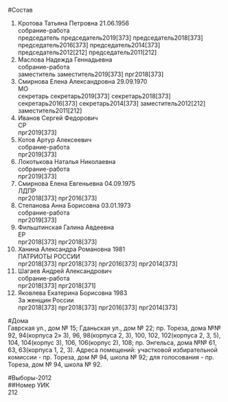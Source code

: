 #Состав  
1. Кротова Татьяна Петровна 21.06.1956  
    собрание-работа  
    председатель председатель2019[373] председатель2018[373] председатель2016[373] председатель2014[373] председатель2012[212] председатель2011[212]  
2. Маслова Надежда Геннадьевна  
    собрание-работа  
    заместитель заместитель2019[373] прг2018[373]  
3. Смирнова Елена Александровна 29.09.1970  
    МО  
    секретарь секретарь2019[373] секретарь2018[373] секретарь2016[373] секретарь2014[373] заместитель2012[212] заместитель2011[212]  
4. Иванов Сергей Федорович  
    СР  
    прг2019[373]  
5. Котов Артур Алексеевич  
    собрание-работа  
    прг2019[373]  
6. Локотькова Наталья Николаевна  
    собрание-работа  
    прг2019[373]  
7. Смирнова Елена Евгеньевна 04.09.1975  
    ЛДПР  
    прг2018[373] прг2016[373]  
8. Степанова Анна Борисовна 03.01.1973  
    собрание-работа  
    прг2019[373]  
9. Фильштинская Галина Авдеевна  
    ЕР  
    прг2018[373] прг2018[373]  
10. Ханина Александра Романовна 1981  
    ПАТРИОТЫ РОССИИ  
    прг2018[373] прг2018[373] прг2016[373] прг2014[373]  
11. Шагаев Андрей Александрович  
    собрание-работа  
    прг2018[373] прг2018[371]  
12. Яковлева Екатерина Борисовна 1983  
    За женщин России  
    прг2018[373] прг2018[373] прг2016[373] прг2014[373]  
  
#Дома  
Гаврская ул., дом № 15; Гданьская ул., дом № 22; пр. Тореза, дома №№ 92, 94(корпуса 2» 3), 96, 98(корпуса 2, 3), 100, 102, 102(корпуса 2, 3, 5), 104, 104(корпус 3), 106, 106(корпус 2), 108; пр. Энгельса, дома №№ 61, 63, 63(корпуса 1, 2, 3). Адреса помещений: участковой избирательной комиссии - пр. Тореза, дом № 94, школа № 92; для голосования - пр. Тореза, дом № 94, школа № 92.  
  
#Выборы-2012  
##Номер УИК  
212  
